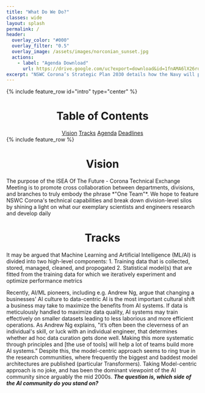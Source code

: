 ```yaml
---
title: "What Do We Do?"
classes: wide
layout: splash
permalink: /
header:
  overlay_color: "#000"
  overlay_filter: "0.5"
  overlay_image: /assets/images/norconian_sunset.jpg
  actions:
    - label: "Agenda Download"
      url: https://drive.google.com/uc?export=download&id=1fnAMA6lX26rd8h6g7stnLgugGmLAXfFQ
excerpt: "NSWC Corona’s Strategic Plan 2030 details how the Navy will provide advanced data analytics while fostering an engaged and innovative workforce. In alignment with this statement, ISEA Of The Future - Corona will host a Technical Exchange Meeting where team members across all departments, divisions, and branches may unite to showcase their innovations. We encourage all NSWC Corona personnel, experts and novices alike, to answer the call for submissions."
---
```

{% include feature_row id="intro" type="center" %}
<h1 style="text-align:center">Table of Contents</h1>
<center><a href="#Vision-Id" class="btn btn--info">Vision</a> <a href="#Tracks-Id" class="btn btn--info">Tracks</a> <a href="#Agenda-Id" class="btn btn--info">Agenda</a> <a href="#Deadline-Id" class="btn btn--info">Deadlines</a></center>
{% include feature_row %}
<h1 id="Vision-Id" style="text-align:center">Vision</h1>
The purpose of the ISEA Of The Future - Corona Technical Exchange Meeting is to promote cross collaboration between departments, divisions, and branches to truly embody the phrase *"One Team"*. We hope to feature NSWC Corona's technical capabilities and break down division-level silos by shining a light on what our exemplary scientists and engineers research and develop daily

<h1 id="Tracks-Id" style="text-align:center">Tracks</h1>
It may be argued that Machine Learning and Artificial Intelligence (ML/AI) is divided into two high-level components:
1. Training data that is collected, stored, managed, cleaned, and propogated
2. Statistical model(s) that are fitted from the training data for which we iteratively experiment and optimize performance metrics

Recently, AI/ML pioneers, including e.g. Andrew Ng, argue that changing a businesses' AI culture to data-centric AI is the most important cultural shift a business may take to maximize the benefits from AI systems. If data is meticulously handled to maximize data quality, AI systems may train effectively on smaller datasets leading to less laborious and more efficient operations. As Andrew Ng explains, "it’s often been the cleverness of an individual's skill, or luck with an individual engineer, that determines whether ad hoc data curation gets done well. Making this more systematic through principles and [the use of tools] will help a lot of teams build more AI systems.” Despite this, the model-centric approach seems to ring true in the research communities, where frequently the biggest and baddest model architectures are published (particular Transformers). Taking Model-centric approach is no joke, and has been the dominant viewpoint of the AI community since arguably the mid 2000s. ***The question is, which side of the AI community do you stand on?***

<html>
 <head>
    <style>
    {
        box-sizing: border-box;
    }
    /* Set additional styling options for the columns*/
    .column {
    float: left;
    width: 50%;
    padding: 0 0 0 0;
    }

    .row:after {
    content: "";
    display: table;
    clear: both;
    }
      
    h2 {
    text-align: center;
    }
    </style>
 </head>
 <body>
    <div class="row">
       <div class="column" style="background-color:#96D1CD;">
            <h2>Model-Centric Approach </h2>
            <p>Model-Centric approach central objective is working on code/algorithms, where rather than handling data with care the model architecture is optimized to deal with the noise in data. Data is static after standard preprocessing (entering into databases), but the model is iteratively improved. </p>
        </div>
        <div class="column" style="background-color:#FFB695;">
            <h2>Data-Centric Approach</h2>
            <p>Data-Centric approach central objective is data, where rather than gathering more data there is an investment on data quality tools to clean, annotate, and propogate data. Data consistency is the critical factor for success, where code/algorithms are fixed but data quality is iteratively improved. </p>
        </div>
    </div>
 </body>
</html>

<html>
<p align="center">
      <img src="https://drive.google.com/uc?export=view&id=172WFQdXrounFQKn4cA9sliTfRi_0j1r5" width="100%" height="40%">
      <figcaption><a href="https://medium.datadriveninvestor.com/data-centric-vs-model-centric-ai-from-a-statistical-viewpoint-ece58a676e4b"> Image Source</a> </figcaption>
</p>
</html>

<h1  id="Agenda-Id" style="text-align:center">Agenda</h1>
<object data="{{ site.url }}{{ site.baseurl }}/assets/files/TEMPLATE - TEM AGENDA.pdf" width="1000" height="1000" type='application/pdf'></object>

<h1 id="Deadline-Id" style="text-align:center">Deadlines</h1>
<table> 
    <tr>
      <th colspan="3">Poster Presenters</th>
    </tr>
    <tr>
      <td>Register</td>
      <td>??/??/??</td>
    </tr>
    <tr>
      <td>Abstract Submission</td>
      <td>??/??/??</td>
    </tr>
    <tr>
      <td>Poster Submission</td>
      <td>??/??/??</td>
    </tr>
    <tr>
      <th colspan="3">Tutorial Instructors</th>
    </tr> 
    <tr>
      <td>Register</td>
      <td>??/??/??</td>
    </tr>
    <tr>
      <td>Curriculum Submission</td>
      <td>??/??/??</td>
    </tr>
    <tr>
      <td>Tutorial Submission</td>
      <td>??/??/??</td>
    </tr>
    <tr>
      <th colspan="3">Attendees</th>
    </tr>
    <tr>
      <td>Register</td>
      <td>??/??/??</td>
    </tr>
    <tr>
      <td>Tutorial Registration</td>
      <td>??/??/??</td>
    </tr>
</table>
